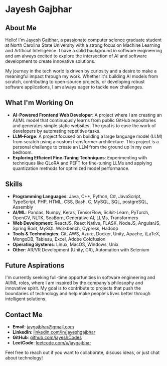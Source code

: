# Jayesh Gajbhar

## About Me

Hello! I'm Jayesh Gajbhar, a passionate computer science graduate student at North Carolina State University with a strong focus on Machine Learning and Artificial Intelligence. I have a solid background in software engineering and am always excited to explore the intersection of AI and software development to create innovative solutions.

My journey in the tech world is driven by curiosity and a desire to make a meaningful impact through my work. Whether it's building AI models from scratch, contributing to open-source projects, or developing robust software applications, I am always eager to tackle new challenges.

## What I'm Working On

- **AI-Powered Frontend Web Developer**: A project where I am creating an AI/ML model that continuously learns from public GitHub repositories and generates simple static websites. The goal is to ease the work of developers by automating repetitive tasks.
- **LLM-Forge**: A project focused on building a large language model (LLM) from scratch using a custom transformer architecture. This project is a personal challenge to create an LLM from the ground up in my own bedroom.
- **Exploring Efficient Fine-Tuning Techniques**: Experimenting with techniques like QLoRA and PEFT for fine-tuning LLMs and applying quantization methods for optimized model performance.

## Skills

- **Programming Languages**: Java, C++, Python, C\#, JavaScript, TypeScript, PHP, HTML, CSS, Bash, C, MySQL, SQL, postgreSQL, Assembly
- **AI/ML**: Pandas, Numpy, Keras, TensorFlow, Scikit-Learn, PyTorch, OpenCV, NLTK, SeaBorn, Generative AI, LLMs, Transformers
- **Web Development**: ReactJS, React Native, FLASK, NodeJS, AngularJS, Spring Boot, MySQL Workbench, Cypress, Hadoop
- **Tools & Technologies**: Git, AWS, Azure, Docker, Unity, Apache, \LaTeX, MongoDB, Tableau, Excel, Adobe Coldfusion
- **Operating Systems**: Linux, MacOS, Windows, Unix
- **Other**: AR/VR Development (Unity, C#), Automation with Selenium

## Future Aspirations

I'm currently seeking full-time opportunities in software engineering and AI/ML roles, where I am inspired by the company's philosophy and innovative spirit. My goal is to contribute to projects that push the boundaries of technology and help make people's lives better through intelligent solutions.

## Contact Me

- **Email**: [jaygajbhar@gmail.com](mailto:jaygajbhar@gmail.com)
- **LinkedIn**: [linkedin.com/in/jayeshgajbhar](https://linkedin.com/in/jayeshgajbhar)
- **GitHub**: [github.com/jayeshCodes](https://github.com/jayeshCodes)
- **LeetCode**: [leetcode.com/u/jaygajbhar](https://leetcode.com/u/jaygajbhar)

Feel free to reach out if you want to collaborate, discuss ideas, or just chat about technology!
